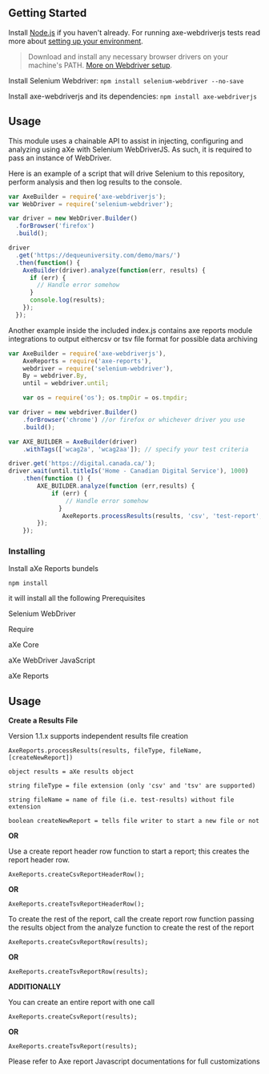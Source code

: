 

## Getting Started

Install [Node.js](https://docs.npmjs.com/getting-started/installing-node) if you haven't already. For running axe-webdriverjs tests read more about [setting up your environment](CONTRIBUTING.md).

> Download and install any necessary browser drivers on your machine's PATH. [More on Webdriver setup](https://seleniumhq.github.io/docs/wd.html).

Install Selenium Webdriver: `npm install selenium-webdriver --no-save`

Install axe-webdriverjs and its dependencies: `npm install axe-webdriverjs`

## Usage

This module uses a chainable API to assist in injecting, configuring and analyzing using aXe with Selenium WebDriverJS. As such, it is required to pass an instance of WebDriver.

Here is an example of a script that will drive Selenium to this repository, perform analysis and then log results to the console.

```javascript
var AxeBuilder = require('axe-webdriverjs');
var WebDriver = require('selenium-webdriver');

var driver = new WebDriver.Builder()
  .forBrowser('firefox')
  .build();

driver
  .get('https://dequeuniversity.com/demo/mars/')
  .then(function() {
    AxeBuilder(driver).analyze(function(err, results) {
      if (err) {
        // Handle error somehow
      }
      console.log(results);
    });
  });
```

Another example inside the included index.js contains axe reports module integrations to output eithercsv or tsv file format for possible data archiving

```javascript
var AxeBuilder = require('axe-webdriverjs'),
    AxeReports = require('axe-reports'),
    webdriver = require('selenium-webdriver'),
    By = webdriver.By,
    until = webdriver.until;

    var os = require('os'); os.tmpDir = os.tmpdir;

var driver = new webdriver.Builder()
    .forBrowser('chrome') //or firefox or whichever driver you use
    .build();

var AXE_BUILDER = AxeBuilder(driver)
    .withTags(['wcag2a', 'wcag2aa']); // specify your test criteria 

driver.get('https://digital.canada.ca/');
driver.wait(until.titleIs('Home - Canadian Digital Service'), 1000)
    .then(function () {
        AXE_BUILDER.analyze(function (err,results) {
            if (err) {
                // Handle error somehow
              }  
               AxeReports.processResults(results, 'csv', 'test-report', true);
        });
    });


```


### Installing

Install aXe Reports bundels

```
npm install 
```

it will install all the following Prerequisites

Selenium WebDriver

Require

aXe Core

aXe WebDriver JavaScript

aXe Reports

## Usage

**Create a Results File**

Version 1.1.x supports independent results file creation

```
AxeReports.processResults(results, fileType, fileName, [createNewReport])

object results = aXe results object

string fileType = file extension (only 'csv' and 'tsv' are supported)

string fileName = name of file (i.e. test-results) without file extension

boolean createNewReport = tells file writer to start a new file or not
```

**OR**

Use a create report header row function to start a report; this creates the report header row.

```
AxeReports.createCsvReportHeaderRow();
```

**OR**

```
AxeReports.createTsvReportHeaderRow();
```

To create the rest of the report, call the create report row function passing the results object from the analyze function to create the rest of the report

```
AxeReports.createCsvReportRow(results);
```

**OR**

```
AxeReports.createTsvReportRow(results);
```

**ADDITIONALLY**

You can create an entire report with one call

```
AxeReports.createCsvReport(results);
```

**OR**

```
AxeReports.createTsvReport(results);
```
Please refer to Axe report Javascript documentations for full customizations
